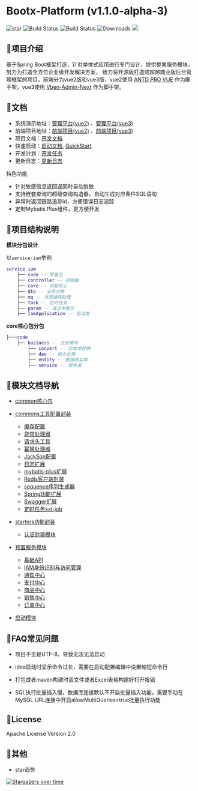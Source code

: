 # Bootx-Platform (v1.1.0-alpha-3)

<p>
 <img src='https://gitee.com/bootx/bootx-platform/badge/star.svg?theme=dark' alt='star'/>
 <img src="https://img.shields.io/badge/Boot%20Platform-1.1.0.alpha3-success.svg" alt="Build Status">
 <img src="https://img.shields.io/badge/Author-Bootx-orange.svg" alt="Build Status">
 <img src="https://img.shields.io/badge/Spring%20Boot-2.5-blue.svg" alt="Downloads">
 <img src="https://img.shields.io/badge/license-Apache%20License%202.0-green.svg"/>
</p>

## 🍈项目介绍

基于Spring Boot框架打造，针对单体式应用进行专门设计，提供整套服务模块，努力为打造全方位企业级开发解决方案，
致力将开源版打造成超越商业版后台管理框架的项目。前端分为vue2版和vue3版，vue2使用 [ANTD PRO VUE](https://pro.antdv.com/) 作为脚手架，vue3使用 [Vben-Admin-Next](https://vvbin.cn/doc-next/) 作为脚手架。

## 🍒文档

- 系统演示地址：[管理平台(vue2)](http://web.platform.bootx.cn/) 、[管理平台(vue3)](http://web.platform.bootx.cn/)
- 前端项目地址：[前端项目(vue2)](https://gitee.com/bootx/bootx-platform-ui) 、[前端项目(vue3)](https://gitee.com/bootx/bootx-platform-vben)
- 项目文档：[开发文档](https://www.yuque.com/bootx/bootx-platform/)
- 快速启动：[启动文档](https://www.yuque.com/bootx/bootx-platform/vpi0gn), [QuickStart](./_doc/quickstart.md)
- 开发计划：[开发任务](./_doc/TASK.md)
- 更新日志：[更新日志](./_doc/ChangeLog.md)

特色功能
- 针对敏感信息返回返回时自动脱敏
- 支持嵌套查询的超级查询构造器，自动生成对应条件SQL语句
- 异常时返回链路追踪id，方便错误日志追踪
- 定制Mybatis Plus组件，更方便开发

## 🍇项目结构说明

**模块分包设计**

以`service-iam`举例
```lua
service-iam 
    ├── code -- 常量包
    ├── controller -- 控制器
    ├── core -- 功能核心
    ├── dto -- 业务对象
    ├── mq -- 消息通知处理
    ├── task -- 定时任务
    ├── param -- 请求参数包
    ├── IamApplication -- 启动类
```
**core核心包分包**

```lua
├───code 
    ├── business -- 业务模块
        ├── convert -- 实体类转换
        ├── dao -- 持久化类
        ├── entity -- 数据库实体
        ├── service -- 服务类
```

## 🥞模块文档导航

- [common核心包](bootx-common-core/README.md)
- [commons工具配置封装](bootx-commons/README.md)
  - [缓存配置](bootx-commons/common-cache/README.md)
  - [异常处理器](bootx-commons/common-exception-handler/README.md)
  - [请求头工具](bootx-commons/common-header-holder/README.md)
  - [幂等处理器](bootx-commons/common-idempotency/README.md)
  - [JackSon配置](bootx-commons/common-jackson/README.md)
  - [日志扩展](bootx-commons/common-log/README.md)
  - [mybatis-plus扩展](bootx-commons/common-mybatis-plus/README.md)
  - [Redis客户端封装](bootx-commons/common-redis-client/README.md)
  - [sequence序列生成器](bootx-commons/common-sequence/README.md)
  - [Spring功能扩展](bootx-commons/common-spring/README.md)
  - [Swagger扩展](bootx-commons/common-swagger/README.md)
  - [定时任务xxl-job](bootx-commons/common-xxl-job/README.md)
- [starters功能封装](bootx-common-starters/README.md)
  - [认证封装模块](bootx-common-starters/common-starter-auth/README.md)
- [预置服务模块](bootx-services/README.md)
  - [基础API](bootx-services/service-baseapi/README.md)
  - [IAM身份识别与访问管理](bootx-services/service-iam/README.md)
  - [通知中心](bootx-services/service-notice/README.md)
  - [支付中心](bootx-services/service-payment/README.md)
  - [商品中心](bootx-services/service-goods/README.md)
  - [销售中心](bootx-services/service-sales/README.md)
  - [订单中心](bootx-services/service-order/README.md)

- [启动模块](bootx-start/README.md)

## 🍇FAQ常见问题
- 项目不全是UTF-8，导致无法无法启动

- idea启动时显示命令过长，需要在启动配置编辑中设置缩短命令行

- 打包或者maven构建时丢文件或者Excel表格构建好打开报错

- SQL执行批量插入慢，数据库连接默认不开启批量插入功能，需要手动在MySQL URL连接中开启allowMultiQueries=true批量执行功能

##  🍷License

Apache License Version 2.0

## 🥂其他

- star趋势 

[![Stargazers over time](https://whnb.wang/stars/bootx/bootx-platform)](https://whnb.wang)